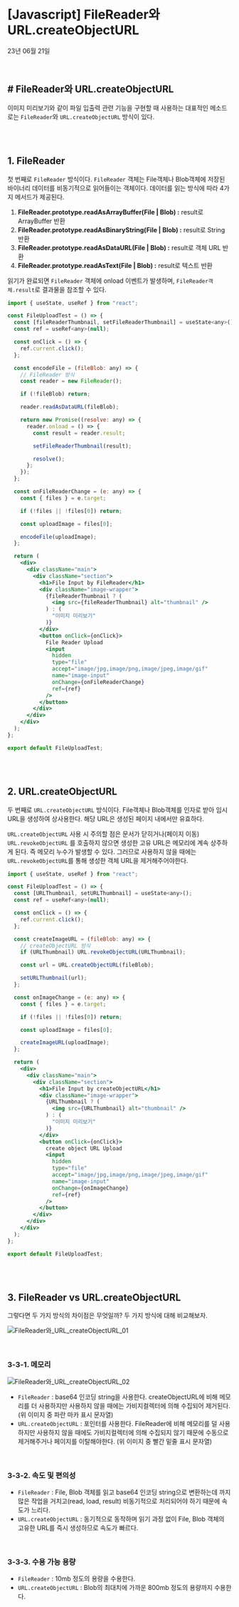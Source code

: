 # **[Javascript] FileReader와 URL.createObjectURL**

23년 06월 21일

<br>

## **# FileReader와 URL.createObjectURL**

이미지 미리보기와 같이 파일 입출력 관련 기능을 구현할 때 사용하는 대표적인 메소드로는 `FileReader`와 `URL.createObjectURL` 방식이 있다.

<br>
<br>

## **1. FileReader**

첫 번째로 `FileReader` 방식이다. `FileReader` 객체는 File객체나 Blob객체에 저장된 바이너리 데이터를 비동기적으로 읽어들이는 객체이다. 데이터를 읽는 방식에 따라 4가지 메서드가 제공된다.

1. **FileReader.prototype.readAsArrayBuffer(File | Blob) :** result로 ArrayBuffer 반환
2. **FileReader.prototype.readAsBinaryString(File | Blob) :** result로 String 반환
3. **FileReader.prototype.readAsDataURL(File | Blob) :** result로 객체 URL 반환
4. **FileReader.prototype.readAsText(File | Blob) :** result로 텍스트 반환

읽기가 완료되면 `FileReader` 객체에 onload 이벤트가 발생하며, `FileReader객체.result`로 결과물을 참조할 수 있다.

```jsx
import { useState, useRef } from "react";

const FileUploadTest = () => {
  const [fileReaderThumbnail, setFileReaderThumbnail] = useState<any>();
  const ref = useRef<any>(null);

  const onClick = () => {
    ref.current.click();
  };

  const encodeFile = (fileBlob: any) => {
    // FileReader 방식
    const reader = new FileReader();

    if (!fileBlob) return;

    reader.readAsDataURL(fileBlob);

    return new Promise((resolve: any) => {
      reader.onload = () => {
        const result = reader.result;

        setFileReaderThumbnail(result);

        resolve();
      };
    });
  };

  const onFileReaderChange = (e: any) => {
    const { files } = e.target;

    if (!files || !files[0]) return;

    const uploadImage = files[0];

    encodeFile(uploadImage);
  };

  return (
    <div>
      <div className="main">
        <div className="section">
          <h1>File Input by FileReader</h1>
          <div className="image-wrapper">
            {fileReaderThumbnail ? (
              <img src={fileReaderThumbnail} alt="thumbnail" />
            ) : (
              "이미지 미리보기"
            )}
          </div>
          <button onClick={onClick}>
            File Reader Upload
            <input
              hidden
              type="file"
              accept="image/jpg,image/png,image/jpeg,image/gif"
              name="image-input"
              onChange={onFileReaderChange}
              ref={ref}
            />
          </button>
        </div>
      </div>
    </div>
  );
};

export default FileUploadTest;
```

<br>
<br>

## **2. URL.createObjectURL**

두 번째로 `URL.createObjectURL` 방식이다. File객체나 Blob객체를 인자로 받아 임시 URL을 생성하여 상사용한다. 해당 URL은 생성된 페이지 내에서만 유효하다.

`URL.createObjectURL` 사용 시 주의할 점은 문서가 닫히거나(페이지 이동) `URL.revokeObjectURL` 를 호출하지 않으면 생성한 고유 URL은 메모리에 계속 상주하게 된다. 즉 메모리 누수가 발생할 수 있다. 그러므로 사용하지 않을 때에는 `URL.revokeObjectURL`를 통해 생성한 객체 URL을 제거해주어야한다.

```jsx
import { useState, useRef } from "react";

const FileUploadTest = () => {
  const [URLThumbnail, setURLThumbnail] = useState<any>();
  const ref = useRef<any>(null);

  const onClick = () => {
    ref.current.click();
  };

  const createImageURL = (fileBlob: any) => {
    // createObjectURL 방식
    if (URLThumbnail) URL.revokeObjectURL(URLThumbnail);

    const url = URL.createObjectURL(fileBlob);

    setURLThumbnail(url);
  };

  const onImageChange = (e: any) => {
    const { files } = e.target;

    if (!files || !files[0]) return;

    const uploadImage = files[0];

    createImageURL(uploadImage);
  };

  return (
    <div>
      <div className="main">
        <div className="section">
          <h1>File Input by createObjectURL</h1>
          <div className="image-wrapper">
            {URLThumbnail ? (
              <img src={URLThumbnail} alt="thumbnail" />
            ) : (
              "이미지 미리보기"
            )}
          </div>
          <button onClick={onClick}>
            create object URL Upload
            <input
              hidden
              type="file"
              accept="image/jpg,image/png,image/jpeg,image/gif"
              name="image-input"
              onChange={onImageChange}
              ref={ref}
            />
          </button>
        </div>
      </div>
    </div>
  );
};

export default FileUploadTest;
```

<br>
<br>

## **3. FileReader vs URL.createObjectURL**

그렇다면 두 가지 방식의 차이점은 무엇일까? 두 가지 방식에 대해 비교해보자.

![FileReader와_URL_createObjectURL_01](https://github.com/Yu-jae-min/Basic-concept/assets/85284246/3a6f13e8-1397-42ca-99af-5df64b3e2473)

<br>

### **3-3-1. 메모리**

![FileReader와_URL_createObjectURL_02](https://github.com/Yu-jae-min/Basic-concept/assets/85284246/d3a14d2f-be05-47ca-88f7-32a1e271fd53)

- `FileReader` : base64 인코딩 string을 사용한다. createObjectURL에 비해 메모리를 더 사용하지만 사용하지 않을 때에는 가비지컬렉터에 의해 수집되어 제거된다. (위 이미지 중 파란 마카 표시 문자열)
- `URL.createObjectURL` : 포인터를 사용한다. FileReader에 비해 메모리를 덜 사용하지만 사용하지 않을 때에도 가비지컬렉터에 의해 수집되지 않기 때문에 수동으로 제거해주거나 페이지를 이탈해야한다. (위 이미지 중 빨간 밑줄 표시 문자열)

<br>

### **3-3-2. 속도 및 편의성**

- `FileReader` : File, Blob 객체를 읽고 base64 인코딩 string으로 변환하는데 까지 많은 작업을 거치고(read, load, result) 비동기적으로 처리되어야 하기 때문에 속도가 느리다.
- `URL.createObjectURL` : 동기적으로 동작하며 읽기 과정 없이 File, Blob 객체의 고유한 URL를 즉시 생성하므로 속도가 빠르다.

<br>

### **3-3-3. 수용 가능 용량**

- `FileReader` : 10mb 정도의 용량을 수용한다.
- `URL.createObjectURL` : Blob의 최대치에 가까운 800mb 정도의 용량까지 수용한다.

<br>
